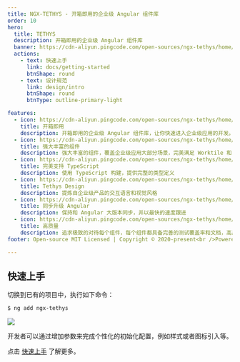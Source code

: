 ```yaml
---
title: NGX-TETHYS - 开箱即用的企业级 Angular 组件库
order: 10
hero:
  title: TETHYS
  description: 开箱即用的企业级 Angular 组件库
  banner: https://cdn-aliyun.pingcode.com/open-sources/ngx-tethys/home/banner.png
  actions:
    - text: 快速上手
      link: docs/getting-started
      btnShape: round
    - text: 设计规范
      link: design/intro
      btnShape: round
      btnType: outline-primary-light

features:
  - icon: https://cdn-aliyun.pingcode.com/open-sources/ngx-tethys/home/feature1.png
    title: 开箱即用
    description: 开箱即用的企业级 Angular 组件库，让你快速进入企业级应用的开发。
  - icon: https://cdn-aliyun.pingcode.com/open-sources/ngx-tethys/home/feature2.png
    title: 强大丰富的组件
    description: 强大丰富的组件，覆盖企业级应用大部分场景，完美满足 Worktile 和 PingCode 两款中大型 SaaS 应用
  - icon: https://cdn-aliyun.pingcode.com/open-sources/ngx-tethys/home/feature3.png
    title: 完美支持 TypeScript
    description: 使用 TypeScript 构建，提供完整的类型定义
  - icon: https://cdn-aliyun.pingcode.com/open-sources/ngx-tethys/home/feature4.png
    title: Tethys Design
    description: 提炼自企业级产品的交互语言和视觉风格
  - icon: https://cdn-aliyun.pingcode.com/open-sources/ngx-tethys/home/feature5.png
    title: 同步升级 Angular
    description: 保持和 Angular 大版本同步，并以最快的速度跟进 
  - icon: https://cdn-aliyun.pingcode.com/open-sources/ngx-tethys/home/feature6.png
    title: 高质量
    description: 追求极致的对待每个组件，每个组件都具备完善的测试覆盖率和文档，高质量等于放心使用
footer: Open-source MIT Licensed | Copyright © 2020-present<br />Powered by Worktile

---
```



 ## 快速上手

切换到已有的项目中，执行如下命令：

```bash
$ ng add ngx-tethys
```


<img class="mb-2" src="https://cdn-aliyun.pingcode.com/open-sources/ngx-tethys/images/ng-add.png" />

开发者可以通过增加参数来完成个性化的初始化配置，例如样式或者图标引入等。

点击 [快速上手](/ngx-tethys/docs/getting-started) 了解更多。


